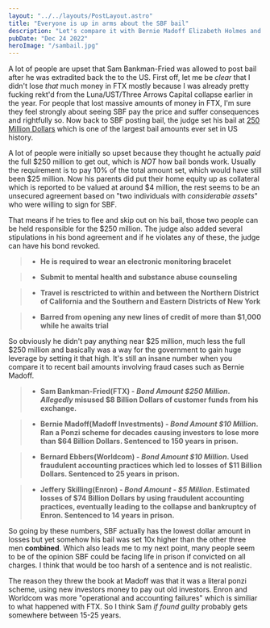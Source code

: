```yaml
---
layout: "../../layouts/PostLayout.astro"
title: "Everyone is up in arms about the SBF bail"
description: "Let's compare it with Bernie Madoff Elizabeth Holmes and others."
pubDate: "Dec 24 2022"
heroImage: "/sambail.jpg"
---
```


A lot of people are upset that Sam Bankman-Fried was allowed to post bail after he was extradited back the to the US. First off, let me be *clear* that I didn't lose *that* much money in FTX mostly because I was already pretty fucking rekt'd from the Luna/UST/Three Arrows Capital collapse earlier in the year. For people that lost massive amounts of money in FTX, I'm sure they feel strongly about seeing SBF pay the price and suffer consequences and rightfully so. Now back to SBF posting bail, the judge set his bail at [250 Million Dollars](https://www.cnbc.com/2022/12/22/ftx-founder-sam-bankman-fried-to-be-released-on-250-million-bail.html) which is one of the largest bail amounts ever set in US history. 

A lot of people were initially so upset because they thought he actually *paid* the full $250 million to get out, which is *NOT* how bail bonds work. Usually the requirement is to pay 10% of the total amount set, which would have still been $25 million. Now his parents did put their home equity up as collateral which is reported to be valued at around $4 million, the rest seems to be an unsecured agreement based on "two individuals with *considerable assets*" who were willing to sign for SBF.

That means if he tries to flee and skip out on his bail, those two people can be held responsible for the $250 million. The judge also added several stipulations in his bond agreement and if he violates any of these, the judge can have his bond revoked.

> - **He is required to wear an electronic monitoring bracelet**

> - **Submit to mental health and substance abuse counseling**

> - **Travel is resctricted to within and between the Northern District of California and the Southern and Eastern Districts of New York**

> - **Barred from opening any new lines of credit of more than $1,000 while he awaits trial**  

 
So obviously he didn't pay anything near $25 million, much less the full $250 million and basically was a way for the government to gain huge leverage by setting it that high. It's still an insane number when you compare it to recent bail amounts involving fraud cases such as Bernie Madoff. 

> - **Sam Bankman-Fried(FTX) - *Bond Amount $250 Million*. *Allegedly* misused $8 Billion Dollars of customer funds from his exchange.**

> - **Bernie Madoff(Madoff Investments) - *Bond Amount $10 Million*. Ran a Ponzi scheme for decades causing investors to lose more than $64 Billion Dollars. Sentenced to 150 years in prison.**

> - **Bernard Ebbers(Worldcom) -  *Bond Amount $10 Million*. Used fraudulent accounting practices which led to losses of $11 Billion Dollars. Sentenced to 25 years in prison.**

> - **Jeffery Skilling(Enron) - *Bond Amount - $5 Million*. Estimated losses of $74 Billion Dollars by using fraudulent accounting practices, eventually leading to the collapse and bankruptcy of Enron. Sentenced to 14 years in prison.**

So going by these numbers, SBF actually has the lowest dollar amount in losses but yet somehow his bail was set 10x higher than the other three men **combined**. Which also leads me to my next point, many people seem to be of the opinion SBF could be facing life in prison if convicted on all charges. I think that would be too harsh of a sentence and is not realistic. 

The reason they threw the book at Madoff was that it was a literal ponzi scheme, using new investors money to pay out old investors. Enron and Worldcom was more "operational and accounting failures" which is similiar to what happened with FTX. So I think Sam *if found guilty* probably gets somewhere between 15-25 years. 
